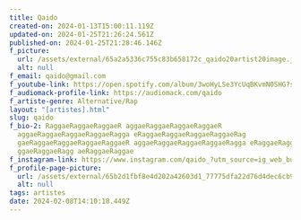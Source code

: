 ```yaml
---
title: Qaido
created-on: 2024-01-13T15:00:11.119Z
updated-on: 2024-01-25T21:26:24.561Z
published-on: 2024-01-25T21:28:46.146Z
f_picture:
  url: /assets/external/65a2a5336c755c83b658172c_qaido20artist20image.jpg
  alt: null
f_email: qaido@gmail.com
f_youtube-link: https://open.spotify.com/album/3woHyLSe3YcUqBKvmN0SHG?si=2W6lT-DYQUuMcaP6VToGCQ
f_audiomack-profile-link: https://audiomack.com/qaido
f_artiste-genre: Alternative/Rap
layout: "[artistes].html"
slug: qaido
f_bio-2: RaggaeRaggaeRaggaeR aggaeRaggaeRaggaeRaggaeR
  aggaeRaggaeRaggaeRaggaeRagga eRaggaeRaggaeRaggaeRaggaeRag
  gaeRaggaeRaggaeRaggaeRaggaeR aggaeRaggaeRaggaeRaggaeRagga eRaggaeRaggaeRa
  ggaeRaggaeRagg aeRaggaeRaggae
f_instagram-link: https://www.instagram.com/qaido_?utm_source=ig_web_button_share_sheet&igsh=ZDNlZDc0MzIxNw==
f_profile-page-picture:
  url: /assets/external/65b2d1fbf8e4d202a42603d1_77775dfa22d76d4dec6cb9c0a54fd514.jpg
  alt: null
tags: artistes
date: 2024-02-08T14:10:18.449Z
---
```

